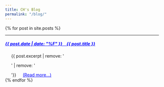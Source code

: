 ```yaml
---
title: CH's Blog
permalink: "/blog/"
---
```

<!-- style='font-weight: bold;' -->

{% for post in site.posts %}
<hr>
<h5 id="blog_h5">
    <a href="{{ post.url }}" style="color:blue;">
        {{ post.date | date: "%F" }} &ensp; {{ post.title }}
    </a>
</h5>
<div style="margin-left: 20px;">
    {{ post.excerpt | remove: '<p>' | remove: '</p>'}} &emsp;
    <a href="{{ post.url }}" style="color:blue;">(Read more...)</a>
</div>
{% endfor %}


